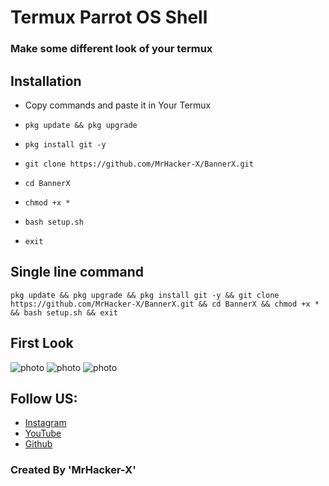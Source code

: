 # Termux Parrot OS Shell
### Make some different look of your termux

## Installation
+ Copy commands and paste it in Your Termux

+ ```pkg update && pkg upgrade```
+ ```pkg install git -y```
+ ```git clone https://github.com/MrHacker-X/BannerX.git```
+ ```cd BannerX```
+ ```chmod +x *```
+ ```bash setup.sh```
+ ```exit```

## Single line command
```
pkg update && pkg upgrade && pkg install git -y && git clone https://github.com/MrHacker-X/BannerX.git && cd BannerX && chmod +x * && bash setup.sh && exit
```
## First Look
![photo](https://e.top4top.io/p_18889bda10.jpg)
![photo](https://c.top4top.io/p_1888yhr5g6.jpg)
![photo](https://b.top4top.io/p_18882ag7f0.jpg)

## Follow US:

+ [Instagram](https://instagram.com/hackerxmr/)
+ [YouTube](https://youtube.com/c/Sololex/)
+ [Github](https://github.com/MrHacker-X/)

### Created By 'MrHacker-X'
